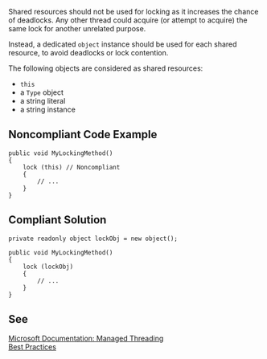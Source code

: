 
Shared resources should not be used for locking as it increases the chance of deadlocks. Any other thread could acquire (or attempt to acquire) the same lock for another unrelated purpose.

Instead, a dedicated `object` instance should be used for each shared resource, to avoid deadlocks or lock contention.

The following objects are considered as shared resources:

- `this`
- a `Type` object
- a string literal
- a string instance


## Noncompliant Code Example


    public void MyLockingMethod()
    {
        lock (this) // Noncompliant
        {
            // ...
        }
    }


## Compliant Solution


    private readonly object lockObj = new object();
    
    public void MyLockingMethod()
    {
        lock (lockObj)
        {
            // ...
        }
    }


## See

[Microsoft Documentation: Managed Threading<br>Best Practices](https://docs.microsoft.com/en-us/dotnet/standard/threading/managed-threading-best-practices)
